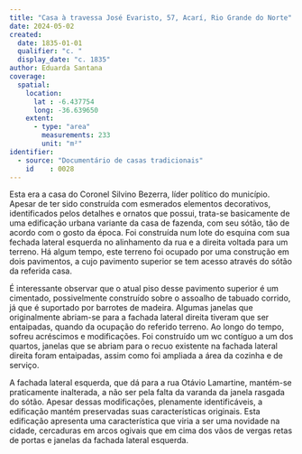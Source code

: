 ```yaml
---
title: "Casa à travessa José Evaristo, 57, Acarí, Rio Grande do Norte"
date: 2024-05-02
created:
  date: 1835-01-01
  qualifier: "c. "
  display_date: "c. 1835"
author: Eduarda Santana
coverage:
  spatial:
    location:
      lat : -6.437754
      long: -36.639650
    extent:
      - type: "area"
        measurements: 233
        unit: "m²"
identifier:
  - source: "Documentário de casas tradicionais"
    id    : 0028
---
```


Esta era a casa do Coronel Silvino Bezerra, líder político do município. Apesar de ter sido construída com esmerados elementos decorativos, identificados pelos detalhes e ornatos que possui, trata-se basicamente de uma edificação urbana variante da casa de fazenda, com seu sótão, tão de acordo com o gosto da época. Foi construída num lote do esquina com sua fechada lateral esquerda no alinhamento da rua e a direita voltada para um terreno. Há algum tempo, este terreno foi ocupado por uma construção em dois pavimentos, a cujo pavimento superior se tem acesso através do sótão da referida casa. 

É interessante observar que o atual piso desse pavimento superior é um cimentado, possivelmente construído sobre o assoalho de tabuado corrido, já que é suportado por barrotes de madeira. Algumas janelas que originalmente abriam-se para a fachada lateral direita tiveram que ser entaipadas, quando da ocupação do referido terreno. Ao longo do tempo, sofreu acréscimos e modificações. Foi construído um wc contíguo a um dos quartos, janelas que se abriam para o recuo existente na fachada lateral direita foram entaipadas, assim como foi ampliada a área da cozinha e de serviço. 

A fachada lateral esquerda, que dá para a rua Otávio Lamartine, mantém-se praticamente inalterada, a não ser pela falta da varanda da janela rasgada do sótão. Apesar dessas modificações, plenamente identificáveis, a edificação mantém preservadas suas características originais. Esta edificação apresenta uma característica que viria a ser uma novidade na cidade, cercaduras em arcos ogivais que em cima dos vãos de vergas retas de portas e janelas da fachada lateral esquerda.
